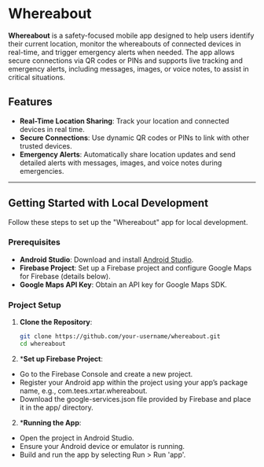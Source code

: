 # Whereabout

**Whereabout** is a safety-focused mobile app designed to help users identify their current location, monitor the whereabouts of connected devices in real-time, and trigger emergency alerts when needed. The app allows secure connections via QR codes or PINs and supports live tracking and emergency alerts, including messages, images, or voice notes, to assist in critical situations.

## Features
- **Real-Time Location Sharing**: Track your location and connected devices in real time.
- **Secure Connections**: Use dynamic QR codes or PINs to link with other trusted devices.
- **Emergency Alerts**: Automatically share location updates and send detailed alerts with messages, images, and voice notes during emergencies.

---

## Getting Started with Local Development

Follow these steps to set up the "Whereabout" app for local development.

### Prerequisites
- **Android Studio**: Download and install [Android Studio](https://developer.android.com/studio).
- **Firebase Project**: Set up a Firebase project and configure Google Maps for Firebase (details below).
- **Google Maps API Key**: Obtain an API key for Google Maps SDK.

### Project Setup

1. **Clone the Repository**:
   ```bash
   git clone https://github.com/your-username/whereabout.git
   cd whereabout
   ```

2. ***Set up Firebase Project**:
- Go to the Firebase Console and create a new project.
- Register your Android app within the project using your app’s package name, e.g., com.tees.xrtar.whereabout.
- Download the google-services.json file provided by Firebase and place it in the app/ directory.

2. ***Running the App**:
- Open the project in Android Studio.
- Ensure your Android device or emulator is running.
- Build and run the app by selecting Run > Run 'app'.